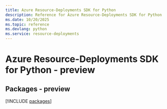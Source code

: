 ```yaml
---
title: Azure Resource-Deployments SDK for Python
description: Reference for Azure Resource-Deployments SDK for Python
ms.date: 10/20/2025
ms.topic: reference
ms.devlang: python
ms.service: resource-deployments
---
```

# Azure Resource-Deployments SDK for Python - preview
## Packages - preview
[!INCLUDE [packages](resource-deployments-index.md)]